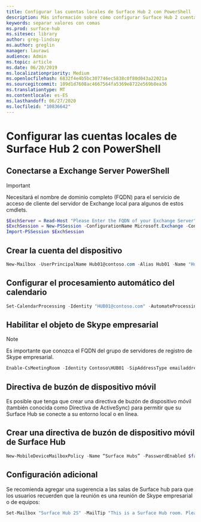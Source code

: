 ```yaml
---
title: Configurar las cuentas locales de Surface Hub 2 con PowerShell
description: Más información sobre cómo configurar Surface Hub 2 cuentas locales con PowerShell
keywords: separar valores con comas
ms.prod: surface-hub
ms.sitesec: library
author: greg-lindsay
ms.author: greglin
manager: laurawi
audience: Admin
ms.topic: article
ms.date: 06/20/2019
ms.localizationpriority: Medium
ms.openlocfilehash: 6832f4e4b5bc307746ec5838c0f80d043a22021a
ms.sourcegitcommit: 109d1d7608ac4667564fa5369e8722e569b8ea36
ms.translationtype: MT
ms.contentlocale: es-ES
ms.lasthandoff: 06/27/2020
ms.locfileid: "10836642"
---
```

# Configurar las cuentas locales de Surface Hub 2 con PowerShell

## Conectarse a Exchange Server PowerShell

> [!IMPORTANT]
> Necesitará el nombre de dominio completo (FQDN) para el servicio de acceso de cliente del servidor de Exchange local para algunos de estos cmdlets.

```PowerShell
$ExchServer = Read-Host "Please Enter the FQDN of your Exchange Server"
$ExchSession = New-PSSession -ConfigurationName Microsoft.Exchange -ConnectionUri http://$ExchServer/PowerShell/ -Authentication Kerberos -Credential (Get-Credential)
Import-PSSession $ExchSession
```

## Crear la cuenta del dispositivo

```PowerShell
New-Mailbox -UserPrincipalName Hub01@contoso.com -Alias Hub01 -Name "Hub 01" -Room -EnableRoomMailboxAccount $true -RoomMailboxPassword (ConvertTo-SecureString -String <password> -AsPlainText -Force)
```

## Configurar el procesamiento automático del calendario

```PowerShell
Set-CalendarProcessing -Identity "HUB01@contoso.com" -AutomateProcessing AutoAccept -AddOrganizerToSubject $false –AllowConflicts   $false –DeleteComments $false -DeleteSubject $false -RemovePrivateProperty $false -AddAdditionalResponse $true -AdditionalResponse "This room is equipped with a Surface Hub"
```

## Habilitar el objeto de Skype empresarial

> [!NOTE]
> Es importante que conozca el FQDN del grupo de servidores de registro de Skype empresarial.

```PowerShell
Enable-CsMeetingRoom -Identity Contoso\HUB01 -SipAddressType emailaddress -RegistrarPool SfbIEFE01.contoso.local
```

## Directiva de buzón de dispositivo móvil

Es posible que tenga que crear una directiva de buzón de dispositivo móvil (también conocida como Directiva de ActiveSync) para permitir que su Surface Hub se conecte a su entorno local o en línea.

## Crear una directiva de buzón de dispositivo móvil de Surface Hub

```PowerShell
New-MobileDeviceMailboxPolicy -Name “Surface Hubs” -PasswordEnabled $false
```

## Configuración adicional

Se recomienda agregar una sugerencia a las salas de Surface hub para que los usuarios recuerden que la reunión es una reunión de Skype empresarial o de equipos:

```PowerShell
Set-Mailbox "Surface Hub 2S" -MailTip "This is a Surface Hub room. Please make sure this is a Microsoft Teams meeting."
```
